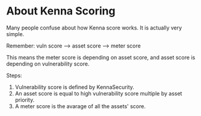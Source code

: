 # About Kenna Scoring

Many people confuse about how Kenna score works. It is actually very simple.

Remember:
  vuln score --> asset score --> meter score

This means the meter score is depending on asset score, and asset score is depending on vulnerability score.

Steps:
1. Vulnerability score is defined by KennaSecurity.
2. An asset score is equal to high vulnerability score multiple by asset priority.
3. A meter score is the avarage of all the assets' score.  

